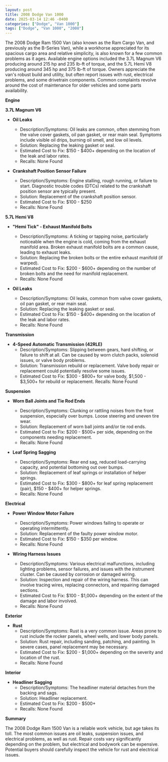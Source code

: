 ```yaml
---
layout: post
title: 2008 Dodge Van 1000
date: 2025-03-14 12:46 -0400
categories: ["Dodge", "Van 1000"]
tags: ["Dodge", "Van 1000", "2008"]
---
```

The 2008 Dodge Ram 1500 Van (also known as the Ram Cargo Van, and previously as the B-Series Van), while a workhorse appreciated for its spacious cargo area and relative simplicity, is also known for a few common problems as it ages. Available engine options included the 3.7L Magnum V6 producing around 215 hp and 235 lb-ft of torque, and the 5.7L Hemi V8 producing around 345 hp and 375 lb-ft of torque. Owners appreciate the van's robust build and utility, but often report issues with rust, electrical problems, and some drivetrain components. Common complaints revolve around the cost of maintenance for older vehicles and some parts availability.

**Engine**

**3.7L Magnum V6**

*   **Oil Leaks**
    *   Description/Symptoms: Oil leaks are common, often stemming from the valve cover gaskets, oil pan gasket, or rear main seal. Symptoms include visible oil drips, burning oil smell, and low oil levels.
    *   Solution: Replacing the leaking gasket or seal.
    *   Estimated Cost to Fix: $150 - $400+ depending on the location of the leak and labor rates.
    *   Recalls: None Found

*   **Crankshaft Position Sensor Failure**
    *   Description/Symptoms: Engine stalling, rough running, or failure to start. Diagnostic trouble codes (DTCs) related to the crankshaft position sensor are typically present.
    *   Solution: Replacement of the crankshaft position sensor.
    *   Estimated Cost to Fix: $100 - $250
    *   Recalls: None Found

**5.7L Hemi V8**

*   **"Hemi Tick" - Exhaust Manifold Bolts**
    * Description/Symptoms: A ticking or tapping noise, particularly noticeable when the engine is cold, coming from the exhaust manifold area. Broken exhaust manifold bolts are a common cause, leading to exhaust leaks.
    * Solution: Replacing the broken bolts or the entire exhaust manifold (if warped).
    * Estimated Cost to Fix: $200 - $600+ depending on the number of broken bolts and the need for manifold replacement.
    * Recalls: None Found

*   **Oil Leaks**
    *   Description/Symptoms: Oil leaks, common from valve cover gaskets, oil pan gasket, or rear main seal.
    *   Solution: Replacing the leaking gasket or seal.
    *   Estimated Cost to Fix: $150 - $400+ depending on the location of the leak and labor rates.
    *   Recalls: None Found

**Transmission**

*   **4-Speed Automatic Transmission (42RLE)**
    *   Description/Symptoms: Slipping between gears, hard shifting, or failure to shift at all. Can be caused by worn clutch packs, solenoid issues, or valve body problems.
    *   Solution: Transmission rebuild or replacement. Valve body repair or replacement could potentially resolve some issues.
    *   Estimated Cost to Fix: $300 - $800+ for valve body, $1,500 - $3,500+ for rebuild or replacement.
        Recalls: None Found

**Suspension**

*   **Worn Ball Joints and Tie Rod Ends**
    *   Description/Symptoms: Clunking or rattling noises from the front suspension, especially over bumps. Loose steering and uneven tire wear.
    *   Solution: Replacement of worn ball joints and/or tie rod ends.
    *   Estimated Cost to Fix: $200 - $500+ per side, depending on the components needing replacement.
    *   Recalls: None Found

*   **Leaf Spring Sagging**
    *   Description/Symptoms: Rear end sag, reduced load-carrying capacity, and potential bottoming out over bumps.
    *   Solution: Replacement of leaf springs or installation of helper springs.
    *   Estimated Cost to Fix: $300 - $800+ for leaf spring replacement (pair), $150 - $400+ for helper springs.
    *   Recalls: None Found

**Electrical**

*   **Power Window Motor Failure**
    *   Description/Symptoms: Power windows failing to operate or operating intermittently.
    *   Solution: Replacement of the faulty power window motor.
    *   Estimated Cost to Fix: $150 - $350 per window.
    *   Recalls: None Found

*   **Wiring Harness Issues**
    *   Description/Symptoms: Various electrical malfunctions, including lighting problems, sensor failures, and issues with the instrument cluster. Can be caused by corrosion or damaged wiring.
    *   Solution: Inspection and repair of the wiring harness. This can involve tracing wires, replacing connectors, and repairing damaged sections.
    *   Estimated Cost to Fix: $100 - $1,000+ depending on the extent of the damage and labor involved.
    *   Recalls: None Found

**Exterior**

*   **Rust**
    *   Description/Symptoms: Rust is a very common issue. Areas prone to rust include the rocker panels, wheel wells, and lower body panels.
    *   Solution: Rust repair, including sanding, patching, and painting. In severe cases, panel replacement may be necessary.
    *   Estimated Cost to Fix: $200 - $1,000+ depending on the severity and location of the rust.
    *   Recalls: None Found

**Interior**

*   **Headliner Sagging**
    *   Description/Symptoms: The headliner material detaches from the backing and sags.
    *   Solution: Headliner replacement.
    *   Estimated Cost to Fix: $200 - $500+
    *   Recalls: None Found

**Summary**

The 2008 Dodge Ram 1500 Van is a reliable work vehicle, but age takes its toll. The most common issues are oil leaks, suspension issues, and electrical problems, as well as rust. Repair costs vary significantly depending on the problem, but electrical and bodywork can be expensive. Potential buyers should carefully inspect the vehicle for rust and electrical issues.


